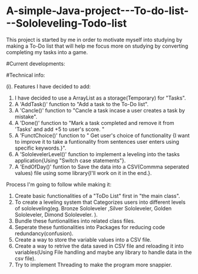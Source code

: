# A-simple-Java-project---To-do-list---Sololeveling-Todo-list

This project is started by me in order to motivate myself into studying by making a To-Do list that will help me focus more on studying by converting completing my tasks into a game.

#Current developments: 


#Technical info:

(i). Features I have decided to add:
1. I have decided to use a ArrayList as a storage(Temporary) for "Tasks".
2. A 'AddTask()' function to "Add a task to the To-Do list".
3. A 'Cancle()' function to "Cancle a task incase a user creates a task by mistake".
4. A 'Done()' function to "Mark a task completed and remove it from 'Tasks' and add +5 to user's score. "
5. A 'FunctChoice()' function to " Get user's choice of functionality {I want to improve it to take a funtionality from sentences user enters using specific keywords.}".
6. A 'SololevelerLevel()' function to implement a leveling into the tasks application{Using "Switch case statements"}.
7. A 'EndOfDay()' funtion to Save the data into a CSV(Commma seperated values) file using some library{I'll work on it in the end.}.


Process I'm going to follow while making it:
1. Create basic functionalities of a "ToDo List" first in "the main class".
2. To create a leveling system that Categorizes users into different levels of sololeveling(eg. Bronze Sololeveler ,Silver Sololeveler, Golden Sololeveler, Dimond Sololeveler. ).
3. Bundle these funtionalities into related class files.
4. Seperate these funtionalities into Packages for reducing code redundancy(confusion).
5. Create a way to store the variable values into a CSV file.
6. Create a way to retrive the data saved in CSV file and reloading it into variables(Using File handling and maybe any library to handle data in the csv file).
7. Try to implement Threading to make the program more snappier.

